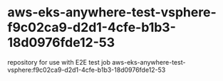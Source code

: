 # aws-eks-anywhere-test-vsphere-f9c02ca9-d2d1-4cfe-b1b3-18d0976fde12-53
repository for use with E2E test job aws-eks-anywhere-test-vsphere:f9c02ca9-d2d1-4cfe-b1b3-18d0976fde12-53
